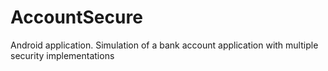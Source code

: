 # AccountSecure
Android application. Simulation of a bank account application with multiple security implementations
